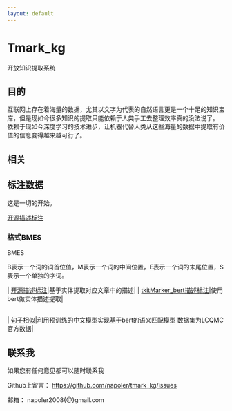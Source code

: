 ```yaml
---
layout: default
---
```


<!-- 
[Link to another page](./another-page.html). -->

# Tmark_kg
开放知识提取系统

## 目的
互联网上存在着海量的数据，尤其以文字为代表的自然语言更是一个十足的知识宝库，但是现如今很多知识的提取只能依赖于人类手工去整理效率真的没法说了。
依赖于现如今深度学习的技术进步，让机器代替人类从这些海量的数据中提取有价值的信息变得越来越可行了。

## 相关

## 标注数据
这是一切的开始。


[开源描述标注](https://www.terrychan.org/tmark_Description/)
### 格式BMES

BMES

B表示一个词的词首位值，M表示一个词的中间位置，E表示一个词的末尾位置，S表示一个单独的字词。


| [开源描述标注](https://www.terrychan.org/tmark_Description/)|基于实体提取对应文章中的描述|
| [tkitMarker_bert描述标注](https://www.terrychan.org/tkitMarker_bert/)|使用bert做实体描述提取|


##

| [句子相似](https://www.terrychan.org/transformers-SentenceSimilarity/)|利用预训练的中文模型实现基于bert的语义匹配模型 数据集为LCQMC官方数据|

## 联系我

如果您有任何意见都可以随时联系我

Github上留言：
https://github.com/napoler/tmark_kg/issues

邮箱：
napoler2008{@}gmail.com

